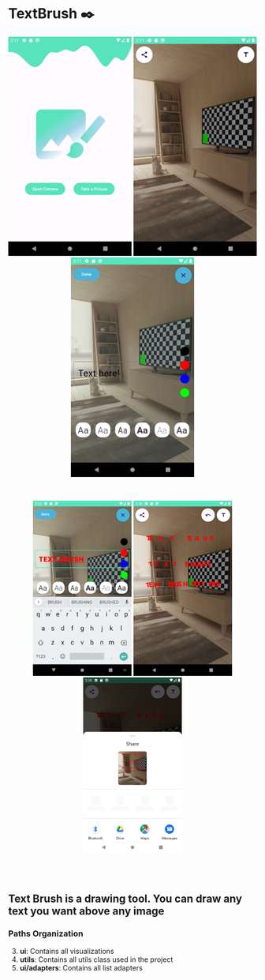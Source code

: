 # TextBrush :black_nib: 

<p align="center">
  <img src="https://github.com/Paul0Cesar/TextBrush/blob/main/imgs/1.png" width="250">
  <img src="https://github.com/Paul0Cesar/TextBrush/blob/main/imgs/2.png" width="250">
  <img src="https://github.com/Paul0Cesar/TextBrush/blob/main/imgs/3.png" width="250">
</p>
<br>
<p align="center">
  <img src="https://github.com/Paul0Cesar/TextBrush/blob/main/imgs/4.png" width="200">
  <img src="https://github.com/Paul0Cesar/TextBrush/blob/main/imgs/5.png" width="200">
  <img src="https://github.com/Paul0Cesar/TextBrush/blob/main/imgs/6.png" width="200">
</p>
<br>
<br>


## Text Brush is a drawing tool. You can draw any text you want above any image


### Paths Organization

3. **ui**: Contains all visualizations
4. **utils**: Contains all utils class used in the project
5. **ui/adapters**: Contains all list adapters
